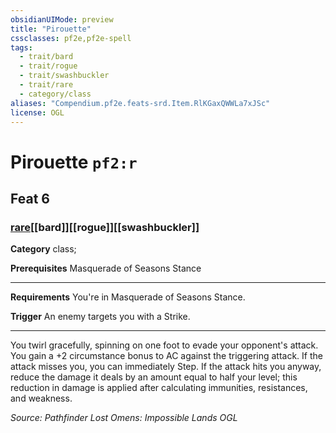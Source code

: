 ```yaml
---
obsidianUIMode: preview
title: "Pirouette"
cssclasses: pf2e,pf2e-spell
tags:
  - trait/bard
  - trait/rogue
  - trait/swashbuckler
  - trait/rare
  - category/class
aliases: "Compendium.pf2e.feats-srd.Item.RlKGaxQWWLa7xJSc"
license: OGL
---
```

# Pirouette `pf2:r`
## Feat 6
### [rare](rare "Rare Rarity Trait")[[bard]][[rogue]][[swashbuckler]]

**Category** class; 



**Prerequisites** Masquerade of Seasons Stance
* * *
**Requirements** You're in Masquerade of Seasons Stance.

**Trigger** An enemy targets you with a Strike.

* * *

You twirl gracefully, spinning on one foot to evade your opponent's attack. You gain a +2 circumstance bonus to AC against the triggering attack. If the attack misses you, you can immediately Step. If the attack hits you anyway, reduce the damage it deals by an amount equal to half your level; this reduction in damage is applied after calculating immunities, resistances, and weakness.

*Source: Pathfinder Lost Omens: Impossible Lands*
*OGL*